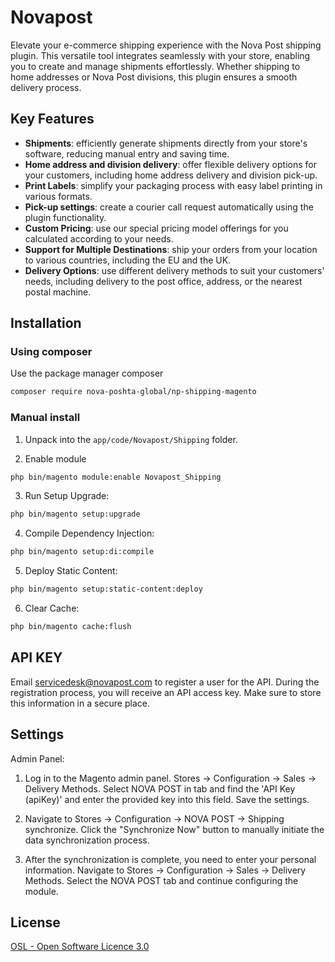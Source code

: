 # Novapost
Elevate your e-commerce shipping experience with the Nova Post shipping plugin. This versatile tool integrates seamlessly with your store, enabling you to create and manage shipments effortlessly. Whether shipping to home addresses or Nova Post divisions, this plugin ensures a smooth delivery process.

## Key Features
- **Shipments**: efficiently generate shipments directly from your store's software, reducing manual entry and saving time.
- **Home address and division delivery**: offer flexible delivery options for your customers, including home address delivery and division pick-up.
- **Print Labels**: simplify your packaging process with easy label printing in various formats.
- **Pick-up settings**: create a courier call request automatically using the plugin functionality.
- **Custom Pricing**: use our special pricing model offerings  for you calculated according to your needs.
- **Support for Multiple Destinations**: ship your orders from your location to various countries, including the EU and the UK.
- **Delivery Options**: use different delivery methods to suit your customers' needs, including delivery to the post office, address, or the nearest postal machine.

## Installation

### Using composer
Use the package manager composer

```bash
composer require nova-poshta-global/np-shipping-magento
```

### Manual install

1. Unpack into the `app/code/Novapost/Shipping` folder.

2. Enable module
```bash
php bin/magento module:enable Novapost_Shipping
```

3. Run Setup Upgrade:
```bash
php bin/magento setup:upgrade
```
4. Compile Dependency Injection:
```bash
php bin/magento setup:di:compile
```

5. Deploy Static Content:
```bash
php bin/magento setup:static-content:deploy
```

6. Clear Cache:
```bash
php bin/magento cache:flush
```

## API KEY
Email servicedesk@novapost.com to register a user for the API.
During the registration process, you will receive an API access key. Make sure to store this information in a secure place.

## Settings

Admin Panel:

1. Log in to the Magento admin panel.
   Stores -> Configuration -> Sales -> Delivery Methods. Select NOVA POST in tab and find the 'API Key (apiKey)' and enter the provided key into this field. Save the settings.
2. Navigate to Stores -> Configuration -> NOVA POST -> Shipping synchronize.
   Click the "Synchronize Now" button to manually initiate the data synchronization process.

3. After the synchronization is complete, you need to enter your personal information.
   Navigate to Stores -> Configuration -> Sales -> Delivery Methods. Select the NOVA POST tab and continue configuring the module.

## License

[OSL - Open Software Licence 3.0](http://opensource.org/licenses/osl-3.0.php)